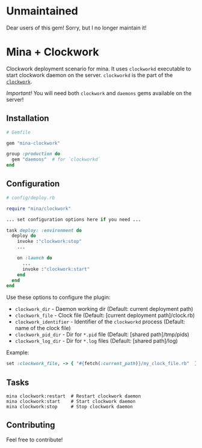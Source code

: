 # Unmaintained

Dear users of this gem! Sorry, but I no longer maintain it!

# Mina + Clockwork

Clockwork deployment scenario for mina. It uses `clockworkd` executable to start
clockwork daemon on the server. `clockworkd` is the part of the [`clockwork`](https://github.com/Rykian/clockwork).

*Important!* You will need both `clockwork` and `daemons` gems available on the server!

## Installation

```ruby
# Gemfile

gem "mina-clockwork"

group :production do
  gem "daemons"  # for `clockworkd`
end
```

## Configuration

```ruby
# config/deploy.rb

require "mina/clockwork"

... set configuration options here if you need ...

task deploy: :environment do
  deploy do
    invoke :"clockwork:stop"
    ...

    on :launch do
      ...
      invoke :"clockwork:start"
    end
  end
end
```

Use these options to configure the plugin:

* `clockwork_dir` - Daemon working dir (Default: current deployment path)
* `clockwork_file` - Clock file (Default: [current deployment path]/clock.rb)
* `clockwork_identifier` - Identifier of the `clockworkd` process (Default: name of the clock file)
* `clockwork_pid_dir` - Dir for `*.pid` file (Default: [shared path]/tmp/pids)
* `clockwork_log_dir` - Dir for `*.log` files (Default: [shared path]/log)

Example:

```ruby
set :clockwork_file, -> { "#{fetch(:current_path)}/my_clock_file.rb"  }
```

## Tasks

```
mina clockwork:restart  # Restart clockwork daemon
mina clockwork:start    # Start clockwork daemon
mina clockwork:stop     # Stop clockwork daemon
```


## Contributing

Feel free to contribute!

